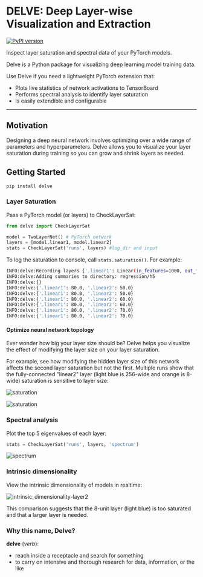# DELVE: Deep Layer-wise Visualization and Extraction

[![PyPI version](https://badge.fury.io/py/delve.svg)](https://badge.fury.io/py/delve)

Inspect layer saturation and spectral data of your PyTorch models.

Delve is a Python package for visualizing deep learning model training data.

Use Delve if you need a lightweight PyTorch extension that:
-  Plots live statistics of network activations to TensorBoard
- Performs spectral analysis to identify layer saturation
- Is easily extendible and configurable

------------------

## Motivation


Designing a deep neural network involves optimizing over a wide range of parameters and hyperparameters. Delve allows you to visualize your layer saturation during training so you can grow and shrink layers as needed.  

## Getting Started

```bash
pip install delve
```

### Layer Saturation
Pass a PyTorch model (or layers) to CheckLayerSat:

```python
from delve import CheckLayerSat

model = TwoLayerNet() # PyTorch network
layers = [model.linear1, model.linear2]
stats = CheckLayerSat('runs', layers) #log_dir and input
```
To log the saturation to console, call `stats.saturation()`. For example:

```bash
INFO:delve:Recording layers {'.linear1': Linear(in_features=1000, out_features=5, bias=True), '.linear2': Linear(in_features=5, out_features=10, bias=True)}
INFO:delve:Adding summaries to directory: regression/h5
INFO:delve:{}
INFO:delve:{'.linear1': 80.0, '.linear2': 50.0}
INFO:delve:{'.linear1': 80.0, '.linear2': 50.0}
INFO:delve:{'.linear1': 80.0, '.linear2': 60.0}
INFO:delve:{'.linear1': 80.0, '.linear2': 60.0}
INFO:delve:{'.linear1': 80.0, '.linear2': 70.0}
INFO:delve:{'.linear1': 80.0, '.linear2': 70.0}
```

#### Optimize neural network topology

Ever wonder how big your layer size should be? Delve helps you visualize the effect of modifying the layer size on your layer saturation.

For example, see how modifying the hidden layer size of this network affects the second layer saturation but not the first. Multiple runs show that the fully-connected "linear2" layer (light blue is 256-wide and orange is 8-wide) saturation is sensitive to layer size:

![saturation](images/layer1-saturation.png)

![saturation](images/layer2-saturation.png)

### Spectral analysis

Plot the top 5 eigenvalues of each layer:

```python
stats = CheckLayerSat('runs', layers, 'spectrum')
```

![spectrum](images/spectrum.png)

### Intrinsic dimensionality

View the intrinsic dimensionality of models in realtime:


![intrinsic_dimensionality-layer2](images/layer2-intrinsic.png)

This comparison suggests that the 8-unit layer (light blue) is too saturated and that a larger layer is needed.

### Why this name, Delve?

__delve__ (*verb*):

   - reach inside a receptacle and search for something
   - to carry on intensive and thorough research for data, information, or the like
